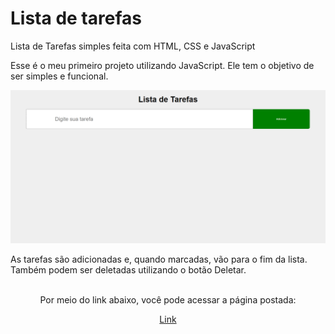 # Lista de tarefas
Lista de Tarefas simples feita com HTML, CSS e JavaScript

Esse é o meu primeiro projeto utilizando JavaScript. Ele tem o objetivo de ser simples e funcional.

<img src="giphy.gif">

As tarefas são adicionadas e, quando marcadas, vão para o fim da lista. Também podem ser deletadas utilizando o botão Deletar.

<br>
<div align="center">
Por meio do link abaixo, você pode acessar a página postada:

<a target="_blank" href="https://gabrielarib.github.io/listadetarefas/">Link</a>
 </div>
